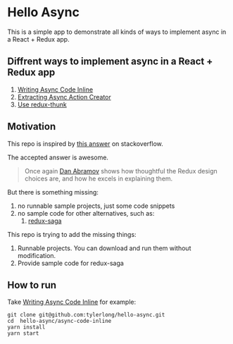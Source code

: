 # Hello Async

This is a simple app to demonstrate all kinds of ways to implement async in a React + Redux app.


## Diffrent ways to implement async in a React + Redux app

1. [Writing Async Code Inline](./async-code-inline)
1. [Extracting Async Action Creator](./async-action-creator)
1. [Use redux-thunk](./redux-thunk)


## Motivation

This repo is inspired by [this answer](http://stackoverflow.com/questions/35411423/how-to-dispatch-a-redux-action-with-a-timeout/35415559#35415559) on stackoverflow.

The accepted answer is awesome.

> Once again [Dan Abramov](http://stackoverflow.com/users/458193/dan-abramov) shows how thoughtful the Redux design choices are, and how he excels in explaining them.

But there is something missing:

1. no runnable sample projects, just some code snippets
1. no sample code for other alternatives, such as:
    1. [redux-saga](https://github.com/yelouafi/redux-saga)

This repo is trying to add the missing things:

1. Runnable projects. You can download and run them without modification.
1. Provide sample code for redux-saga


## How to run

Take [Writing Async Code Inline](./async-code-inline) for example:

```
git clone git@github.com:tylerlong/hello-async.git
cd  hello-async/async-code-inline
yarn install
yarn start
```
